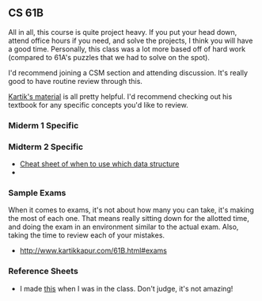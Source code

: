
## CS 61B

All in all, this course is quite project heavy. If you put your head down, attend office hours if you need, and solve the projects, I think you will have a good time. Personally, this class was a lot more based off of hard work (compared to 61A's puzzles that we had to solve on the spot).

I'd recommend joining a CSM section and attending discussion. It's really good to have routine review through this. 

[Kartik's material](http://www.kartikkapur.com/61B.html#summaries) is all pretty helpful. I'd recommend checking out his textbook for any specific concepts you'd like to review. 

### Miderm 1 Specific


### Midterm 2 Specific

- [Cheat sheet of when to use which data structure](http://www.kartikkapur.com/documents/whentouse.pdf)
- 

### Sample Exams

When it comes to exams, it's not about how many you can take, it's making the most of each one. That means really sitting down for the allotted time, and doing the exam in an environment similar to the actual exam. Also, taking the time to review each of your mistakes.

- http://www.kartikkapur.com/61B.html#exams

### Reference Sheets

- I made [this](https://drive.google.com/file/d/19y7oHjSfcrmLWSFkHh1n2I785sDLCWTd/view?usp=sharing) when I was in the class. Don't judge, it's not amazing! 
